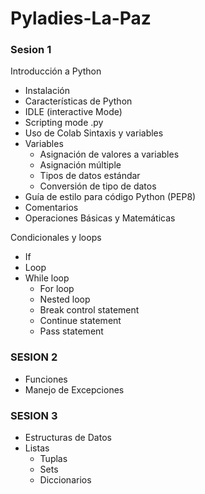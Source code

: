 # Pyladies-La-Paz
### Sesion 1

Introducción a Python
  - Instalación
  - Características de Python
  - IDLE (interactive Mode)
  - Scripting mode .py
  - Uso de Colab
Sintaxis y variables
  - Variables
    - Asignación de valores a variables
    - Asignación múltiple
    - Tipos de datos estándar
    - Conversión de tipo de datos
  - Guía de estilo para código Python (PEP8)
  - Comentarios
  - Operaciones Básicas y Matemáticas

Condicionales y loops
  - If
  - Loop
  - While loop
      - For loop
      - Nested loop
      - Break control statement
      - Continue statement
      - Pass statement
### SESION 2
- Funciones
- Manejo de Excepciones
### SESION 3
- Estructuras de Datos
- Listas
  - Tuplas
  - Sets
  - Diccionarios
